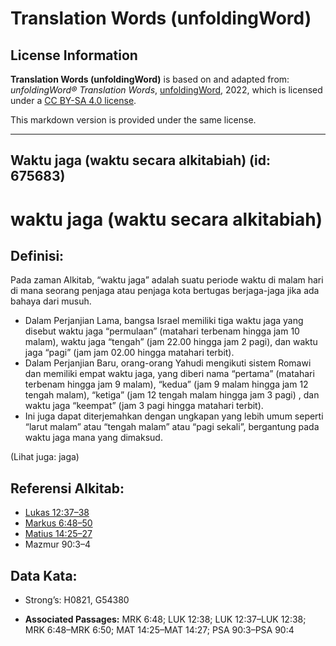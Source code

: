 # Translation Words (unfoldingWord)

## License Information

**Translation Words (unfoldingWord)** is based on and adapted from: _unfoldingWord® Translation Words_, [unfoldingWord](https://unfoldingword.org/utw), 2022, which is licensed under a [CC BY-SA 4.0 license](https://creativecommons.org/licenses/by-sa/4.0/legalcode.en).

This markdown version is provided under the same license.



--------------------------------

## Waktu jaga (waktu secara alkitabiah) (id: 675683)

waktu jaga (waktu secara alkitabiah)
====================================

Definisi:
---------

Pada zaman Alkitab, “waktu jaga” adalah suatu periode waktu di malam hari di mana seorang penjaga atau penjaga kota bertugas berjaga\-jaga jika ada bahaya dari musuh.

* Dalam Perjanjian Lama, bangsa Israel memiliki tiga waktu jaga yang disebut waktu jaga “permulaan” (matahari terbenam hingga jam 10 malam), waktu jaga “tengah” (jam 22\.00 hingga jam 2 pagi), dan waktu jaga “pagi” (jam jam 02\.00 hingga matahari terbit).
* Dalam Perjanjian Baru, orang\-orang Yahudi mengikuti sistem Romawi dan memiliki empat waktu jaga, yang diberi nama “pertama” (matahari terbenam hingga jam 9 malam), “kedua” (jam 9 malam hingga jam 12 tengah malam), “ketiga” (jam 12 tengah malam hingga jam 3 pagi) , dan waktu jaga “keempat” (jam 3 pagi hingga matahari terbit).
* Ini juga dapat diterjemahkan dengan ungkapan yang lebih umum seperti “larut malam” atau “tengah malam” atau “pagi sekali”, bergantung pada waktu jaga mana yang dimaksud.

(Lihat juga: jaga)

Referensi Alkitab:
------------------

* [Lukas 12:37–38](https://ref.ly/Luke12:37-Luke12:38)
* [Markus 6:48–50](https://ref.ly/Mark6:48-Mark6:50)
* [Matius 14:25–27](https://ref.ly/Matt14:25-Matt14:27)
* Mazmur 90:3–4

Data Kata:
----------

* Strong’s: H0821, G54380

* **Associated Passages:** MRK 6:48; LUK 12:38; LUK 12:37–LUK 12:38; MRK 6:48–MRK 6:50; MAT 14:25–MAT 14:27; PSA 90:3–PSA 90:4

